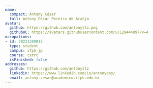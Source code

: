 ```yaml
---
name:
  compact: Antony César
  full: Antony César Pereira de Araújo
avatar:
  github: https://github.com/antonyllz.png
  githubUC: https://avatars.githubusercontent.com/u/129444897?v=4
occupations:
- id: 20231380013
  type: student
  campus: ifpb-jp
  course: cstrc
  isFinished: false
addresses:
  github: https://github.com/antonyllz
  linkedin: https://www.linkedin.com/in/antonyqny/
  email: antony.cesar@academico.ifpb.edu.br
---
```

